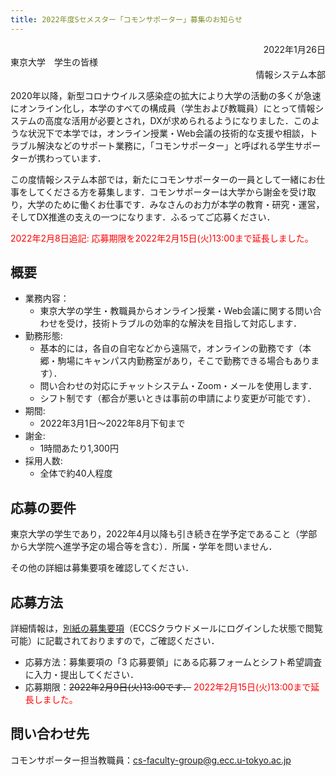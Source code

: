 ```yaml
---
title: 2022年度Sセメスター「コモンサポーター」募集のお知らせ
---
```


<div style="text-align: right;">2022年1月26日</div>
東京大学　学生の皆様
<div style="text-align: right;">情報システム本部</div>

2020年以降，新型コロナウイルス感染症の拡大により大学の活動の多くが急速にオンライン化し，本学のすべての構成員（学生および教職員）にとって情報システムの高度な活用が必要とされ，DXが求められるようになりました．このような状況下で本学では，オンライン授業・Web会議の技術的な支援や相談，トラブル解決などのサポート業務に，「コモンサポーター」と呼ばれる学生サポーターが携わっています．

この度情報システム本部では，新たにコモンサポーターの一員として一緒にお仕事をしてくださる方を募集します．コモンサポーターは大学から謝金を受け取り，大学のために働くお仕事です．みなさんのお力が本学の教育・研究・運営，そしてDX推進の支えの一つになります．ふるってご応募ください．

<font color="red">2022年2月8日追記: 応募期限を2022年2月15日(火)13:00まで延長しました。</font>

## 概要
* 業務内容：
    * 東京大学の学生・教職員からオンライン授業・Web会議に関する問い合わせを受け，技術トラブルの効率的な解決を目指して対応します．
* 勤務形態:
    * 基本的には，各自の自宅などから遠隔で，オンラインの勤務です（本郷・駒場にキャンパス内勤務室があり，そこで勤務できる場合もあります）．
    * 問い合わせの対応にチャットシステム・Zoom・メールを使用します．
    * シフト制です（都合が悪いときは事前の申請により変更が可能です）．
* 期間:
    * 2022年3月1日～2022年8月下旬まで
* 謝金:
    * 1時間あたり1,300円
* 採用人数:
    * 全体で約40人程度

## 応募の要件
東京大学の学生であり，2022年4月以降も引き続き在学予定であること（学部から大学院へ進学予定の場合等を含む）．所属・学年を問いません．

その他の詳細は募集要項を確認してください．

## 応募方法
詳細情報は，[別紙の募集要項](https://www.google.com/url?q=https://drive.google.com/file/d/13lTDDFBvFUmkvTTWoqtOwN7OkXBNUMBj/view?usp%3Dsharing&sa=D&source=docs&ust=1642758091006753&usg=AOvVaw3JHnUpax1FLl8iw5Z4zpKL)（ECCSクラウドメールにログインした状態で閲覧可能）に記載されておりますので，ご確認ください．

* 応募方法：募集要項の「3 応募要領」にある応募フォームとシフト希望調査に入力・提出してください．
* 応募期限：~~2022年2月9日(火)13:00です．~~ <font color="red">2022年2月15日(火)13:00まで延長しました。</font>

## 問い合わせ先

コモンサポーター担当教職員：cs-faculty-group@g.ecc.u-tokyo.ac.jp
